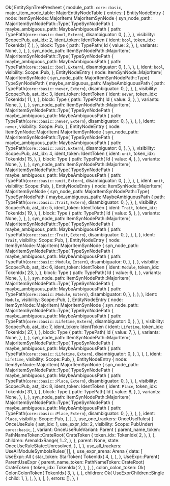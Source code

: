 Ok(
    EntitySynTreePresheet {
        module_path: `core::basic`,
        major_item_node_table: MajorEntityNodeTable {
            entries: [
                EntityNodeEntry {
                    node: ItemSynNode::MajorItem(
                        MajorItemSynNode {
                            syn_node_path: MajorItemSynNodePath::Type(
                                TypeSynNodePath {
                                    maybe_ambiguous_path: MaybeAmbiguousPath {
                                        path: TypePath(`core::basic::bool`, `Extern`),
                                        disambiguator: 0,
                                    },
                                },
                            ),
                            visibility: Scope::Pub,
                            ast_idx: 2,
                            ident_token: IdentToken {
                                ident: `bool`,
                                token_idx: TokenIdx(
                                    7,
                                ),
                            },
                            block: Type {
                                path: TypePath(
                                    Id {
                                        value: 2,
                                    },
                                ),
                                variants: None,
                            },
                        },
                    ),
                    syn_node_path: ItemSynNodePath::MajorItem(
                        MajorItemSynNodePath::Type(
                            TypeSynNodePath {
                                maybe_ambiguous_path: MaybeAmbiguousPath {
                                    path: TypePath(`core::basic::bool`, `Extern`),
                                    disambiguator: 0,
                                },
                            },
                        ),
                    ),
                    ident: `bool`,
                    visibility: Scope::Pub,
                },
                EntityNodeEntry {
                    node: ItemSynNode::MajorItem(
                        MajorItemSynNode {
                            syn_node_path: MajorItemSynNodePath::Type(
                                TypeSynNodePath {
                                    maybe_ambiguous_path: MaybeAmbiguousPath {
                                        path: TypePath(`core::basic::never`, `Extern`),
                                        disambiguator: 0,
                                    },
                                },
                            ),
                            visibility: Scope::Pub,
                            ast_idx: 3,
                            ident_token: IdentToken {
                                ident: `never`,
                                token_idx: TokenIdx(
                                    11,
                                ),
                            },
                            block: Type {
                                path: TypePath(
                                    Id {
                                        value: 3,
                                    },
                                ),
                                variants: None,
                            },
                        },
                    ),
                    syn_node_path: ItemSynNodePath::MajorItem(
                        MajorItemSynNodePath::Type(
                            TypeSynNodePath {
                                maybe_ambiguous_path: MaybeAmbiguousPath {
                                    path: TypePath(`core::basic::never`, `Extern`),
                                    disambiguator: 0,
                                },
                            },
                        ),
                    ),
                    ident: `never`,
                    visibility: Scope::Pub,
                },
                EntityNodeEntry {
                    node: ItemSynNode::MajorItem(
                        MajorItemSynNode {
                            syn_node_path: MajorItemSynNodePath::Type(
                                TypeSynNodePath {
                                    maybe_ambiguous_path: MaybeAmbiguousPath {
                                        path: TypePath(`core::basic::unit`, `Extern`),
                                        disambiguator: 0,
                                    },
                                },
                            ),
                            visibility: Scope::Pub,
                            ast_idx: 4,
                            ident_token: IdentToken {
                                ident: `unit`,
                                token_idx: TokenIdx(
                                    15,
                                ),
                            },
                            block: Type {
                                path: TypePath(
                                    Id {
                                        value: 4,
                                    },
                                ),
                                variants: None,
                            },
                        },
                    ),
                    syn_node_path: ItemSynNodePath::MajorItem(
                        MajorItemSynNodePath::Type(
                            TypeSynNodePath {
                                maybe_ambiguous_path: MaybeAmbiguousPath {
                                    path: TypePath(`core::basic::unit`, `Extern`),
                                    disambiguator: 0,
                                },
                            },
                        ),
                    ),
                    ident: `unit`,
                    visibility: Scope::Pub,
                },
                EntityNodeEntry {
                    node: ItemSynNode::MajorItem(
                        MajorItemSynNode {
                            syn_node_path: MajorItemSynNodePath::Type(
                                TypeSynNodePath {
                                    maybe_ambiguous_path: MaybeAmbiguousPath {
                                        path: TypePath(`core::basic::Trait`, `Extern`),
                                        disambiguator: 0,
                                    },
                                },
                            ),
                            visibility: Scope::Pub,
                            ast_idx: 5,
                            ident_token: IdentToken {
                                ident: `Trait`,
                                token_idx: TokenIdx(
                                    19,
                                ),
                            },
                            block: Type {
                                path: TypePath(
                                    Id {
                                        value: 5,
                                    },
                                ),
                                variants: None,
                            },
                        },
                    ),
                    syn_node_path: ItemSynNodePath::MajorItem(
                        MajorItemSynNodePath::Type(
                            TypeSynNodePath {
                                maybe_ambiguous_path: MaybeAmbiguousPath {
                                    path: TypePath(`core::basic::Trait`, `Extern`),
                                    disambiguator: 0,
                                },
                            },
                        ),
                    ),
                    ident: `Trait`,
                    visibility: Scope::Pub,
                },
                EntityNodeEntry {
                    node: ItemSynNode::MajorItem(
                        MajorItemSynNode {
                            syn_node_path: MajorItemSynNodePath::Type(
                                TypeSynNodePath {
                                    maybe_ambiguous_path: MaybeAmbiguousPath {
                                        path: TypePath(`core::basic::Module`, `Extern`),
                                        disambiguator: 0,
                                    },
                                },
                            ),
                            visibility: Scope::Pub,
                            ast_idx: 6,
                            ident_token: IdentToken {
                                ident: `Module`,
                                token_idx: TokenIdx(
                                    23,
                                ),
                            },
                            block: Type {
                                path: TypePath(
                                    Id {
                                        value: 6,
                                    },
                                ),
                                variants: None,
                            },
                        },
                    ),
                    syn_node_path: ItemSynNodePath::MajorItem(
                        MajorItemSynNodePath::Type(
                            TypeSynNodePath {
                                maybe_ambiguous_path: MaybeAmbiguousPath {
                                    path: TypePath(`core::basic::Module`, `Extern`),
                                    disambiguator: 0,
                                },
                            },
                        ),
                    ),
                    ident: `Module`,
                    visibility: Scope::Pub,
                },
                EntityNodeEntry {
                    node: ItemSynNode::MajorItem(
                        MajorItemSynNode {
                            syn_node_path: MajorItemSynNodePath::Type(
                                TypeSynNodePath {
                                    maybe_ambiguous_path: MaybeAmbiguousPath {
                                        path: TypePath(`core::basic::Lifetime`, `Extern`),
                                        disambiguator: 0,
                                    },
                                },
                            ),
                            visibility: Scope::Pub,
                            ast_idx: 7,
                            ident_token: IdentToken {
                                ident: `Lifetime`,
                                token_idx: TokenIdx(
                                    27,
                                ),
                            },
                            block: Type {
                                path: TypePath(
                                    Id {
                                        value: 7,
                                    },
                                ),
                                variants: None,
                            },
                        },
                    ),
                    syn_node_path: ItemSynNodePath::MajorItem(
                        MajorItemSynNodePath::Type(
                            TypeSynNodePath {
                                maybe_ambiguous_path: MaybeAmbiguousPath {
                                    path: TypePath(`core::basic::Lifetime`, `Extern`),
                                    disambiguator: 0,
                                },
                            },
                        ),
                    ),
                    ident: `Lifetime`,
                    visibility: Scope::Pub,
                },
                EntityNodeEntry {
                    node: ItemSynNode::MajorItem(
                        MajorItemSynNode {
                            syn_node_path: MajorItemSynNodePath::Type(
                                TypeSynNodePath {
                                    maybe_ambiguous_path: MaybeAmbiguousPath {
                                        path: TypePath(`core::basic::Place`, `Extern`),
                                        disambiguator: 0,
                                    },
                                },
                            ),
                            visibility: Scope::Pub,
                            ast_idx: 8,
                            ident_token: IdentToken {
                                ident: `Place`,
                                token_idx: TokenIdx(
                                    31,
                                ),
                            },
                            block: Type {
                                path: TypePath(
                                    Id {
                                        value: 8,
                                    },
                                ),
                                variants: None,
                            },
                        },
                    ),
                    syn_node_path: ItemSynNodePath::MajorItem(
                        MajorItemSynNodePath::Type(
                            TypeSynNodePath {
                                maybe_ambiguous_path: MaybeAmbiguousPath {
                                    path: TypePath(`core::basic::Place`, `Extern`),
                                    disambiguator: 0,
                                },
                            },
                        ),
                    ),
                    ident: `Place`,
                    visibility: Scope::Pub,
                },
            ],
        },
        use_one_trackers: OnceUseRules(
            [
                OnceUseRule {
                    ast_idx: 1,
                    use_expr_idx: 2,
                    visibility: Scope::PubUnder(
                        `core::basic`,
                    ),
                    variant: OnceUseRuleVariant::Parent {
                        parent_name_token: PathNameToken::CrateRoot(
                            CrateToken {
                                token_idx: TokenIdx(
                                    2,
                                ),
                            },
                        ),
                        children: ArenaIdxRange(
                            1..2,
                        ),
                    },
                    parent: None,
                    state: OnceUseRuleState::Unresolved,
                },
            ],
        ),
        use_all_trackers: UseAllModuleSymbolsRules(
            [],
        ),
        use_expr_arena: Arena {
            data: [
                UseExpr::All {
                    star_token: StarToken(
                        TokenIdx(
                            4,
                        ),
                    ),
                },
                UseExpr::Parent(
                    ParentUseExpr {
                        parent_name_token: PathNameToken::CrateRoot(
                            CrateToken {
                                token_idx: TokenIdx(
                                    2,
                                ),
                            },
                        ),
                        colon_colon_token: Ok(
                            ColonColonToken(
                                TokenIdx(
                                    3,
                                ),
                            ),
                        ),
                        children: Ok(
                            UseExprChildren::Single {
                                child: 1,
                            },
                        ),
                    },
                ),
            ],
        },
        errors: [],
    },
)